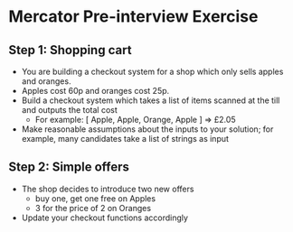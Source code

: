 # Mercator Pre-interview Exercise

## Step 1: Shopping cart
 - You are building a checkout system for a shop which only sells apples and oranges.
 - Apples cost 60p and oranges cost 25p.
 - Build a checkout system which takes a list of items scanned at the till and outputs the total cost
   - For example: [ Apple, Apple, Orange, Apple ] => £2.05
 - Make reasonable assumptions about the inputs to your solution; for example, many candidates take a list of strings
   as input

## Step 2: Simple offers
 - The shop decides to introduce two new offers
   - buy one, get one free on Apples
   - 3 for the price of 2 on Oranges
 - Update your checkout functions accordingly

